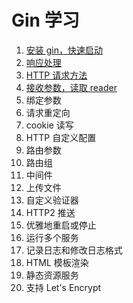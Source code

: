 # Gin 学习
1. [安装 gin，快速启动](https://mp.weixin.qq.com/s/ZojVUwdrqWD32TD6aFb1lg)
2. [响应处理](https://mp.weixin.qq.com/s/119eYyic5Gg_qzrpm7_s3A)
3. [HTTP 请求方法](https://mp.weixin.qq.com/s/vQA_4hFX2WAxvV1-cgQERA)
4. [接收参数，读取 reader](https://mp.weixin.qq.com/s/DA4Xy57RJELqAtT8r5gmmw)
5. 绑定参数
6. 请求重定向
7. cookie 读写
8. HTTP 自定义配置
9. 路由参数
10. 路由组
11. 中间件
12. 上传文件
13. 自定义验证器
14. HTTP2 推送
15. 优雅地重启或停止
16. 运行多个服务
17. 记录日志和修改日志格式
18. HTML 模板渲染
19. 静态资源服务
20. 支持 Let's Encrypt